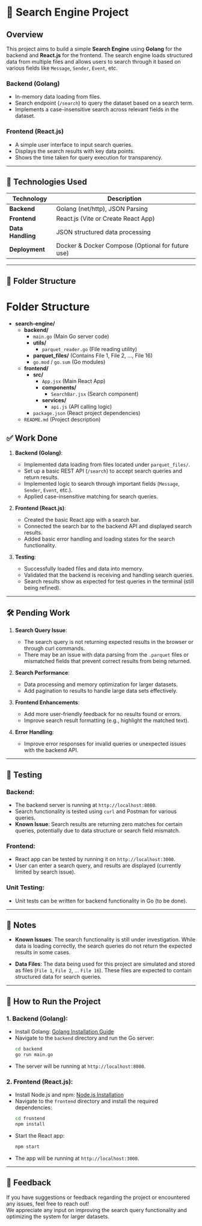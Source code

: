 # 🚀 Search Engine Project

## Overview

This project aims to build a simple **Search Engine** using **Golang** for the backend and **React.js** for the frontend. The search engine loads structured data from multiple files and allows users to search through it based on various fields like `Message`, `Sender`, `Event`, etc.

### **Backend (Golang)**
- In-memory data loading from files.
- Search endpoint (`/search`) to query the dataset based on a search term.
- Implements a case-insensitive search across relevant fields in the dataset.

### **Frontend (React.js)**
- A simple user interface to input search queries.
- Displays the search results with key data points.
- Shows the time taken for query execution for transparency.

---

## 🔧 Technologies Used

| Technology      | Description                                          |
|-----------------|------------------------------------------------------|
| **Backend**     | Golang (net/http), JSON Parsing                      |
| **Frontend**    | React.js (Vite or Create React App)                  |
| **Data Handling**| JSON structured data processing                    |
| **Deployment**  | Docker & Docker Compose (Optional for future use)    |

---

## 📂 Folder Structure


# Folder Structure

- **search-engine/**
  - **backend/**
    - `main.go` (Main Go server code)
    - **utils/**
      - `parquet_reader.go` (File reading utility)
    - **parquet_files/** (Contains File 1, File 2, ..., File 16)
    - `go.mod` / `go.sum` (Go modules)
  - **frontend/**
    - **src/**
      - `App.jsx` (Main React App)
      - **components/**
        - `SearchBar.jsx` (Search component)
      - **services/**
        - `api.js` (API calling logic)
    - `package.json` (React project dependencies)
  - `README.md` (Project description)



## ✅ Work Done

1. **Backend (Golang)**:
   - Implemented data loading from files located under `parquet_files/`.
   - Set up a basic REST API (`/search`) to accept search queries and return results.
   - Implemented logic to search through important fields (`Message`, `Sender`, `Event`, etc.).
   - Applied case-insensitive matching for search queries.

2. **Frontend (React.js)**:
   - Created the basic React app with a search bar.
   - Connected the search bar to the backend API and displayed search results.
   - Added basic error handling and loading states for the search functionality.

3. **Testing**:
   - Successfully loaded files and data into memory.
   - Validated that the backend is receiving and handling search queries.
   - Search results show as expected for test queries in the terminal (still being refined).

---

## 🛠 Pending Work

1. **Search Query Issue**:
   - The search query is not returning expected results in the browser or through curl commands.
   - There may be an issue with data parsing from the `.parquet` files or mismatched fields that prevent correct results from being returned.

2. **Search Performance**:
   - Data processing and memory optimization for larger datasets.
   - Add pagination to results to handle large data sets effectively.

3. **Frontend Enhancements**:
   - Add more user-friendly feedback for no results found or errors.
   - Improve search result formatting (e.g., highlight the matched text).

4. **Error Handling**:
   - Improve error responses for invalid queries or unexpected issues with the backend API.

---

## 🧪 Testing

### Backend:
- The backend server is running at `http://localhost:8080`.
- Search functionality is tested using `curl` and Postman for various queries.
- **Known Issue**: Search results are returning zero matches for certain queries, potentially due to data structure or search field mismatch.

### Frontend:
- React app can be tested by running it on `http://localhost:3000`.
- User can enter a search query, and results are displayed (currently limited by search issue).

### Unit Testing:
- Unit tests can be written for backend functionality in Go (to be done).

---

## 📝 Notes

- **Known Issues**: The search functionality is still under investigation. While data is loading correctly, the search queries do not return the expected results in some cases.
  
- **Data Files**: The data being used for this project are simulated and stored as files (`File 1`, `File 2`, ... `File 16`). These files are expected to contain structured data for search queries.

---

## 🚀 How to Run the Project

### 1. **Backend (Golang)**:
   - Install Golang: [Golang Installation Guide](https://golang.org/doc/install)
   - Navigate to the `backend` directory and run the Go server:
     ```bash
     cd backend
     go run main.go
     ```
   - The server will be running at `http://localhost:8080`.

### 2. **Frontend (React.js)**:
   - Install Node.js and npm: [Node.js Installation](https://nodejs.org/)
   - Navigate to the `frontend` directory and install the required dependencies:
     ```bash
     cd frontend
     npm install
     ```
   - Start the React app:
     ```bash
     npm start
     ```
   - The app will be running at `http://localhost:3000`.

---

## 💬 Feedback

If you have suggestions or feedback regarding the project or encountered any issues, feel free to reach out!  
We appreciate any input on improving the search query functionality and optimizing the system for larger datasets.

